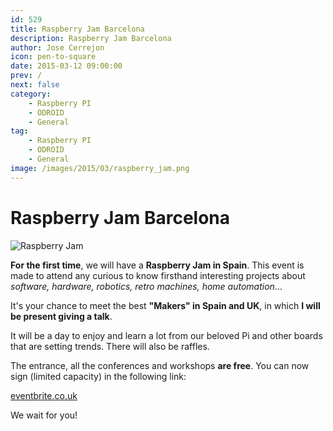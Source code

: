 ```yaml
---
id: 529
title: Raspberry Jam Barcelona
description: Raspberry Jam Barcelona
author: Jose Cerrejon
icon: pen-to-square
date: 2015-03-12 09:00:00
prev: /
next: false
category:
    - Raspberry PI
    - ODROID
    - General
tag:
    - Raspberry PI
    - ODROID
    - General
image: /images/2015/03/raspberry_jam.png
---
```


# Raspberry Jam Barcelona

![Raspberry Jam](/images/2015/03/raspberry_jam.png)

**For the first time**, we will have a **Raspberry Jam in Spain**. This event is made to attend any curious to know firsthand interesting projects about _software, hardware, robotics, retro machines, home automation_...

It's your chance to meet the best **"Makers" in Spain and UK**, in which **I will be present giving a talk**.

It will be a day to enjoy and learn a lot from our beloved Pi and other boards that are setting trends. There will also be raffles.

The entrance, all the conferences and workshops **are free**. You can now sign (limited capacity) in the following link:

[eventbrite.co.uk](https://www.eventbrite.co.uk/e/entradas-raspberry-pi-jam-barcelona-15926580832)

We wait for you!

